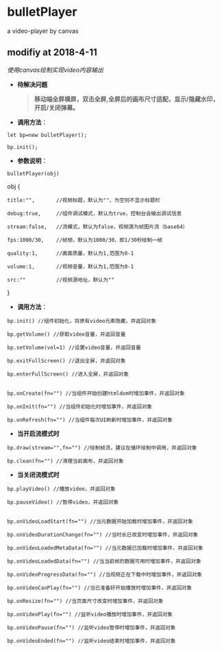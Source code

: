 # bulletPlayer

a video-player by canvas

## modifiy at 2018-4-11

_使用canvas绘制实现video内容输出_


* **待解决问题**

  > **移动端全屏横屏，双击全屏,全屏后的画布尺寸适配，显示/隐藏水印，开启/关闭弹幕。**


* **调用方法**：

```
let bp=new bulletPlayer();

bp.init();
```


* **参数说明**：

`bulletPlayer(obj)`

obj {

    title:"",       //视频标题，默认为""，为空则不显示标题栏

    debug:true,     //组件调试模式，默认为true，控制台会输出调试信息

    stream:false,   //流模式，默认为false，视频源为帧图片流（base64）

    fps:1000/30,    //帧频，默认为1000/30，即1/30秒绘制一帧

    quality:1,      //画面质量，默认为1,范围为0-1

    volume:1,       //视频音量，默认为1,范围为0-1

    src:""          //视频源地址，默认为""

}


* **调用方法**：

```
bp.init() //组件初始化，将原有video元素隐藏，并返回对象

bp.getVolume() //获取video音量，并返回音量

bp.setVolume(vol=1) //设置video音量，并返回音量

bp.exitFullScreen() //退出全屏，并返回对象

bp.enterFullScreen() //进入全屏，并返回对象


bp.onCreate(fn="") //当组件开始创建htmldom时增加事件，并返回对象

bp.onInit(fn="") //当组件初始化时增加事件，并返回对象

bp.onRefresh(fn="") //当组件每次UI刷新时增加事件，并返回对象

```


* **当开启流模式时**

```
bp.draw(stream="",fn="") //绘制帧流，建议在循环绘制中调用，并返回对象

bp.clean(fn="") //清理当前画布，并返回对象

```


* **当关闭流模式时**

```
bp.playVideo() //播放video，并返回对象

bp.pauseVideo() //暂停video，并返回对象


bp.onVideoLoadStart(fn="") //当元数据开始加载时增加事件，并返回对象

bp.onVideoDurationChange(fn="") //当时长已改变时增加事件，并返回对象

bp.onVideoLoadedMetaData(fn="") //当元数据已加载时增加事件，并返回对象

bp.onVideoLoadedData(fn="") //当当前帧的数据可用时增加事件，并返回对象

bp.onVideoProgressData(fn="") //当视频正在下载中时增加事件，并返回对象

bp.onVideoCanPlay(fn="") //当已准备好开始播放时增加事件，并返回对象

bp.onResize(fn="") //当页面尺寸改变时增加事件，并返回对象

bp.onVideoPlay(fn="") //监听video播放时增加事件，并返回对象

bp.onVideoPause(fn="") //监听video暂停时增加事件，并返回对象

bp.onVideoEnded(fn="") //监听video结束时增加事件，并返回对象

```

